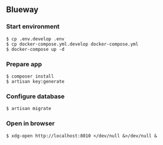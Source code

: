 ## Blueway

### Start environment
```
$ cp .env.develop .env
$ cp docker-compose.yml.develop docker-compose.yml
$ docker-compose up -d
```

### Prepare app
```
$ composer install
$ artisan key:generate
```

### Configure database
```
$ artisan migrate
```

### Open in browser
```
$ xdg-open http://localhost:8010 </dev/null &>/dev/null &
```
